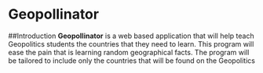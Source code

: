 Geopollinator
=============

##Introduction
**Geopollinator** is a web based application that will help teach Geopolitics students 
the countries that they need to learn. This program will ease the pain that is learning
random geographical facts. The program will be tailored to include only the countries that
will be found on the Geopolitics 
